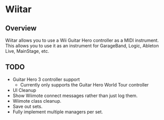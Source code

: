 Wiitar
======

Overview
--------

Wiitar allows you to use a Wii Guitar Hero controller as a MIDI instrument. This allows you to use it as an instrument for GarageBand, Logic, Ableton Live, MainStage, etc.

TODO
----

+ Guitar Hero 3 controller support
	- Currently only supports the Guitar Hero World Tour controller
+ UI Cleanup
+ Show Wiimote connect messages rather than just log them.
+ Wiimote class cleanup.
+ Save out sets.
+ Fully implement multiple managers per set.